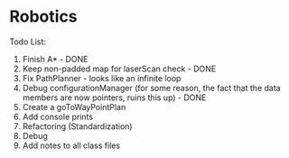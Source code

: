 # Robotics
Todo List:
  1. Finish A* - DONE
  2. Keep non-padded map for laserScan check - DONE
  3. Fix PathPlanner - looks like an infinite loop
  4. Debug configurationManager (for some reason, the fact that the data members are now pointers, ruins this up) - DONE
  5. Create a goToWayPointPlan
  6. Add console prints
  7. Refactoring (Standardization)
  8. Debug
  9. Add notes to all class files
